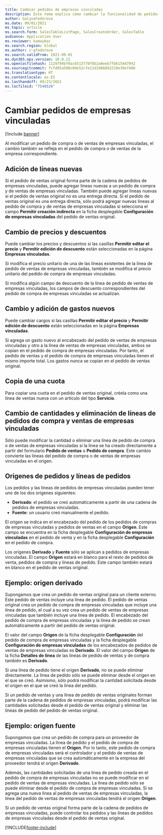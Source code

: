 ```yaml
---
title: Cambiar pedidos de empresas vinculadas
description: Este tema explica cómo cambiar la funcionalidad de pedidos de empresas vinculadas
author: GalynaFedorova
ms.date: 09/01/2021
ms.topic: article
ms.search.form: SalesTableListPage, SalesCreateOrder, SalesTable
audience: Application User
ms.reviewer: kamaybac
ms.search.region: Global
ms.author: v-gfedorova
ms.search.validFrom: 2021-09-01
ms.dyn365.ops.version: 10.0.22
ms.openlocfilehash: 1129794bf0ac6513770f8b2a0eeb7fb6154d7942
ms.sourcegitcommit: fcfd85a508c0de52cfe11d1986892219e39ef406
ms.translationtype: HT
ms.contentlocale: es-ES
ms.lasthandoff: 09/23/2021
ms.locfileid: "7548526"
---
```

# <a name="change-intercompany-orders"></a>Cambiar pedidos de empresas vinculadas

[!include [banner](../../includes/banner.md)]

Al modificar un pedido de compra o de ventas de empresas vinculadas, el cambio también se refleja en el pedido de compra o de ventas de la empresa correspondiente.

## <a name="adding-new-lines"></a>Adición de líneas nuevas

Si el pedido de ventas original forma parte de la cadena de pedidos de empresas vinculadas, puede agregar líneas nuevas a un pedido de compra y de ventas de empresas vinculadas. También puede agregar líneas nuevas si el pedido de ventas original no es una entrega directa. Si el pedido de ventas original es una entrega directa, sólo podrá agregar nuevas líneas al pedido de compra y de ventas de empresas vinculadas si selecciona el campo **Permitir creación indirecta** en la ficha desplegable **Configuración de empresas vinculadas** del pedido de ventas original.

## <a name="changing-prices-and-discounts"></a>Cambio de precios y descuentos

Puede cambiar los precios y descuentos si las casillas **Permitir editar el precio** y **Permitir edición de descuento** están seleccionadas en la página **Empresas vinculadas**.

Si modifica el precio unitario de una de las líneas existentes de la línea de pedido de ventas de empresas vinculadas, también se modifica el precio unitario del pedido de compra de empresas vinculadas.

Si modifica algún campo de descuento de la línea de pedido de ventas de empresas vinculadas, los campos de descuento correspondientes del pedido de compra de empresas vinculadas se actualizan.

## <a name="changing-and-adding-new-charges"></a>Cambio y adición de gastos nuevos

Puede cambiar cargos si las casillas **Permitir editar el precio** y **Permitir edición de descuento** están seleccionadas en la página **Empresas vinculadas**.

Si agrega un gasto nuevo al encabezado del pedido de ventas de empresas vinculadas y otro a la línea de ventas de empresas vinculadas, ambos se copian en el pedido de compra de empresas vinculadas. Por tanto, el pedido de ventas y el pedido de compra de empresas vinculadas tienen el mismo importe total. Los gastos nunca se copian en el pedido de ventas original.

## <a name="copying-a-fee"></a>Copia de una cuota

Para copiar una cuota en el pedido de ventas original, créela como una línea de ventas nueva con un artículo del tipo **Servicio**.

## <a name="changing-quantities-and-deleting-intercompany-purchases-and-sales-order-lines"></a>Cambio de cantidades y eliminación de líneas de pedidos de compra y ventas de empresas vinculadas

Sólo puede modificar la cantidad o eliminar una línea de pedido de compra o de ventas de empresas vinculadas si la línea se ha creado directamente a partir del formulario **Pedido de ventas** o **Pedido de compra**. Este cambio convierte las líneas del pedido de compra o de ventas de empresas vinculadas en el origen.

## <a name="origins-of-orders-and-order-lines"></a>Orígenes de pedidos y líneas de pedidos

Los pedidos y las líneas de pedidos de empresas vinculadas pueden tener uno de los dos orígenes siguientes:

- **Derivado**: el pedido se creó automáticamente a partir de una cadena de pedidos de empresas vinculadas.
- **Fuente**: un usuario creó manualmente el pedido.

El origen se indica en el encabezado del pedido de los pedidos de compras de empresas vinculadas y pedidos de ventas en el campo **Origen**. Este campo se encuentra en la ficha desplegable **Configuración de empresas vinculadas** en el pedido de venta y en la ficha desplegable **Configuración** en el pedido de compra.

Los orígenes **Derivado** y **Fuente** sólo se aplican a pedidos de empresas vinculadas. El campo **Origen** estará en blanco para el resto de pedidos de venta, pedidos de compra y líneas de pedido. Este campo también estará en blanco en el pedido de ventas original.

## <a name="example-derived-origin"></a>Ejemplo: origen derivado

Supongamos que crea un pedido de ventas original para un cliente externo. Este pedido de ventas incluye una línea de pedido. El pedido de ventas original crea un pedido de compra de empresas vinculadas que incluye una línea de pedido, el cual a su vez crea un pedido de ventas de empresas vinculadas que también incluye una línea de pedido. El encabezado del pedido de compra de empresas vinculadas y la línea de pedido se crean automáticamente a partir del pedido de ventas original.

El valor del campo **Origen** de la ficha desplegable **Configuración** del pedido de compra de empresas vinculadas y la ficha desplegable **Configuración de empresas vinculadas** de los encabezados de pedidos de ventas de empresas vinculadas es **Derivado**. El valor del campo **Origen** de la ficha **Detalles de línea** de las líneas de pedido de ventas y de compra también es **Derivado**.

Si una línea de pedido tiene el origen **Derivado**, no se puede eliminar directamente. La línea de pedido sólo se puede eliminar desde el origen en el que se creó. Asimismo, sólo podrá modificar la cantidad solicitada desde el origen en el que se creó la línea del pedido.

Si un pedido de ventas y una línea de pedido de ventas originales forman parte de la cadena de pedidos de empresas vinculadas, podrá modificar las cantidades solicitadas desde el pedido de ventas original y eliminar las líneas de pedido del pedido de ventas original.

## <a name="example-source-origin"></a>Ejemplo: origen fuente

Supongamos que crea un pedido de compra para un proveedor de empresas vinculadas. La línea de pedido y el pedido de compra de empresas vinculadas tienen el **Origen**. Por lo tanto, este pedido de compra de empresas vinculadas será el controlador y el pedido de ventas de empresas vinculadas que se crea automáticamente en la empresa del proveedor tendrá el origen **Derivado**.

Además, las cantidades solicitadas de una línea de pedido creada en el pedido de compra de empresas vinculadas no se puede modificar en el pedido de ventas de empresas vinculadas. La línea de pedido sólo se puede eliminar desde el pedido de compra de empresas vinculadas. Si se agrega una nueva línea al pedido de ventas de empresas vinculadas, la línea del pedido de ventas de empresas vinculadas tendrá el origen **Origen**.

Si un pedido de ventas original forma parte de la cadena de pedidos de empresas vinculadas, puede controlar los pedidos y las líneas de pedidos de empresas vinculadas desde el pedido de ventas original.

[!INCLUDE[footer-include](../../includes/footer-banner.md)]
